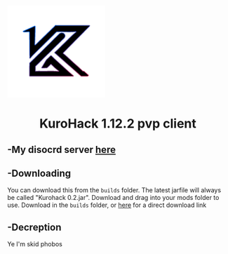 ![logo](https://github.com/KuroHere/kurohack/blob/main/kurohack.png)
# <h1 align="center">**KuroHack** 1.12.2 pvp client

## -My disocrd server [here](https://discord.gg/guma)

## -Downloading
You can download this from the `builds` folder. The latest jarfile will always be called "Kurohack 0.2.jar". Download and drag into your mods folder to use.
Download in the `builds` folder, or [here](https://github.com/KuroHere/kurohack/releases/tag/0.2) for a direct download link

## -Decreption
Ye I'm skid phobos
